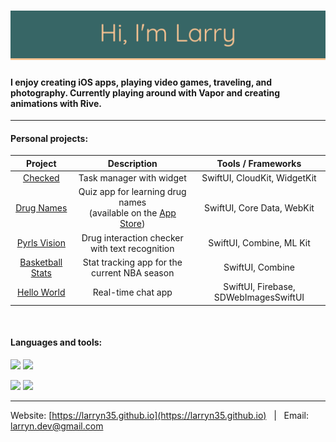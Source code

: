 # [![header](https://github.com/larryn35/larryn35/blob/main/Header.png?raw=true)](https://larryn35.github.io)

#### I enjoy creating iOS apps, playing video games, traveling, and photography. Currently playing around with Vapor and creating animations with Rive.

---

#### Personal projects:

|                           Project                            |                         Description                          |          Tools / Frameworks           |
| :----------------------------------------------------------: | :----------------------------------------------------------: | :-----------------------------------: |
|      [Checked](https://larryn35.github.io/checked.html)      |                   Task manager with widget                   |     SwiftUI, CloudKit, WidgetKit      |
|   [Drug Names](https://larryn35.github.io/drugnames.html)    | Quiz app for learning drug names<br>(available on the [App Store](https://apps.apple.com/us/app/drug-names/id1557575694)) |      SwiftUI, Core Data, WebKit       |
| [Pyrls Vision](https://larryn35.github.io/otherprojects.html) |        Drug interaction checker with text recognition        |       SwiftUI, Combine, ML Kit        |
| [Basketball Stats](https://github.com/larryn35/BasketballStats) |         Stat tracking app for the current NBA season         |           SwiftUI, Combine            |
|  [Hello World](https://larryn35.github.io/helloworld.html)   |                      Real-time chat app                      | SwiftUI, Firebase, SDWebImagesSwiftUI |

<br>

#### Languages and tools:

![](https://img.shields.io/static/v1?message=Swift&logo=swift&labelColor=376666&color=5c5c5c&logoColor=ffc593&label=%20)
![](https://img.shields.io/static/v1?message=Xcode&logo=xcode&labelColor=376666&color=5c5c5c&logoColor=ffc593&label=%20)

![](https://img.shields.io/static/v1?message=Figma&logo=figma&labelColor=376666&color=5c5c5c&logoColor=ffc593&label=%20)
![](https://img.shields.io/static/v1?message=Canva&logo=canva&labelColor=376666&color=5c5c5c&logoColor=ffc593&label=%20)

---


Website: [https://larryn35.github.io](https://larryn35.github.io) &nbsp; | &nbsp; Email: <a href="mailto:larryn.dev@gmail.com">larryn.dev@gmail.com</a>
